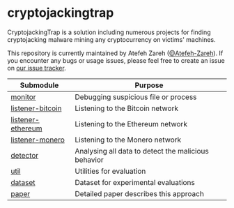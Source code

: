 # cryptojackingtrap
CryptojackingTrap is a solution including numerous projects for finding cryptojacking malware mining any cryptocurrency on victims' machines.

This repository is currently maintained by Atefeh Zareh ([@Atefeh-Zareh](https://github.com/Atefeh-Zareh)). If you encounter any bugs or usage issues, please feel free to create an issue on [our issue tracker](https://github.com/CryptojackingTrap/CryptojackingTrap/issues).

| Submodule | Purpose |
| --- | --- |
| [monitor](https://github.com/CryptojackingTrap/monitor) | Debugging suspicious file or process |
| [listener-bitcoin](https://github.com/CryptojackingTrap/listener-bitcoin) | Listening to the Bitcoin network |
| [listener-ethereum](https://github.com/CryptojackingTrap/listener-ethereum) | Listening to the Ethereum network |
| [listener-monero](https://github.com/CryptojackingTrap/listener-monero) | Listening to the Monero network |
| [detector](https://github.com/CryptojackingTrap/detector) | Analysing all data to detect the malicious behavior|
| [util](https://github.com/CryptojackingTrap/util) | Utilities for evaluation |
| [dataset](https://github.com/CryptojackingTrap/dataset) | Dataset for experimental evaluations |
| [paper](https://github.com/CryptojackingTrap/paper) | Detailed paper describes this approach |
